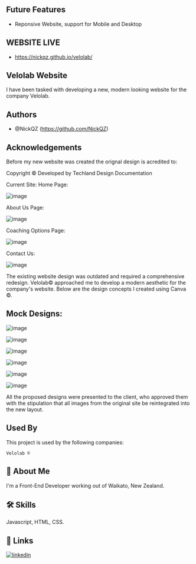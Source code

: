 ## Future Features

- Reponsive Website, support for Mobile and Desktop

## WEBSITE LIVE

- https://nickqz.github.io/velolab/ 

## Velolab Website

I have been tasked with developing a new, modern looking website for the company Velolab.

## Authors

- @NickQZ (https://github.com/NickQZ)

## Acknowledgements

Before my new website was created the orignal design is acredited to:

Copyright © Developed by Techland Design
Documentation

Current Site: Home Page:

![image](https://github.com/user-attachments/assets/ad56eaf4-e4c5-4572-99a1-b0eb740e6a22)


About Us Page:

![image](https://github.com/user-attachments/assets/7e65b2d4-4a61-4345-b540-1fac22477cfc)


Coaching Options Page:

![image](https://github.com/user-attachments/assets/d0ece786-93ea-480c-a613-7e601ff6a813)


Contact Us:

![image](https://github.com/user-attachments/assets/90e1cff6-d9c5-4d72-bec6-fee828e534f0)

The existing website design was outdated and required a comprehensive redesign. Velolab© approached me to develop a modern aesthetic for the company's website. Below are the design concepts I created using Canva ©.

## Mock Designs:

![image](https://github.com/user-attachments/assets/172b4886-fc34-447a-81cc-bb2e297eaf2e)

![image](https://github.com/user-attachments/assets/48076ab7-a7c4-4c0c-bc7e-7e2a7314dade)

![image](https://github.com/user-attachments/assets/4030c4a9-fbdb-458f-a2e6-ed4e8c813375)

![image](https://github.com/user-attachments/assets/4edbea12-fe76-441d-8963-2a5f29eb9979)

![image](https://github.com/user-attachments/assets/2ab18500-f5db-4ac7-8b08-cb87d2c30bcf)

![image](https://github.com/user-attachments/assets/e0ae6130-5144-4b2f-b692-88a68c3f0580)



All the proposed designs were presented to the client, who approved them with the stipulation that all images from the original site be reintegrated into the new layout.

    

## Used By

This project is used by the following companies:

    Velolab ©

## 🚀 About Me

I'm a Front-End Developer working out of Waikato, New Zealand.

## 🛠 Skills

Javascript, HTML, CSS.

## 🔗 Links

[![linkedin](https://img.shields.io/badge/linkedin-0A66C2?style=for-the-badge&logo=linkedin&logoColor=white)](https://www.linkedin.com/in/nicholas-jones-822283260/)

